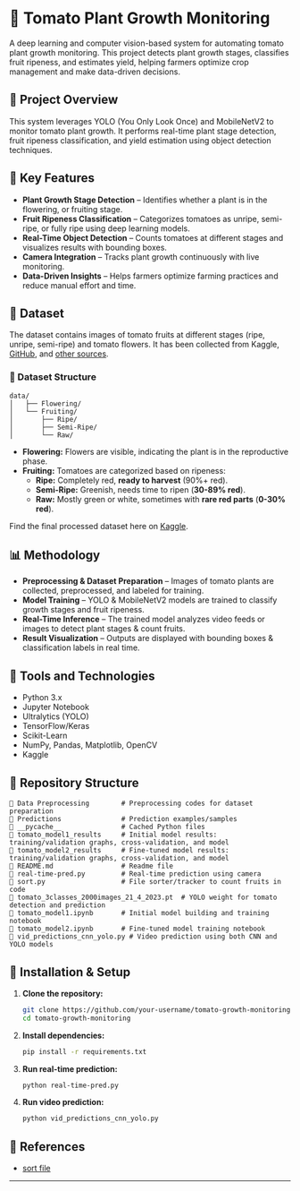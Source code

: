 # 🍅 Tomato Plant Growth Monitoring
A deep learning and computer vision-based system for automating tomato plant growth monitoring. This project detects plant growth stages, classifies fruit ripeness, and estimates yield, helping farmers optimize crop management and make data-driven decisions.

## 🌱 Project Overview
This system leverages YOLO (You Only Look Once) and MobileNetV2 to monitor tomato plant growth. It performs real-time plant stage detection, fruit ripeness classification, and yield estimation using object detection techniques.

## 📌 Key Features
- **Plant Growth Stage Detection** – Identifies whether a plant is in the flowering, or fruiting stage.
- **Fruit Ripeness Classification** – Categorizes tomatoes as unripe, semi-ripe, or fully ripe using deep learning models.
- **Real-Time Object Detection** – Counts tomatoes at different stages and visualizes results with bounding boxes.
- **Camera Integration** – Tracks plant growth continuously with live monitoring.
- **Data-Driven Insights** – Helps farmers optimize farming practices and reduce manual effort and time.

  
## 📁 Dataset  
The dataset contains images of tomato fruits at different stages (ripe, unripe, semi-ripe) and tomato flowers. It has been collected from Kaggle, [GitHub](#https://github.com/laboroai/LaboroTomato?tab=readme-ov-file#dataset-details), and [other sources](#https://redu.unicamp.br/dataset.xhtml?persistentId=doi:10.25824/redu/EP4NGO).  

### 📂 Dataset Structure  

```
data/
│   ├── Flowering/
│   └── Fruiting/
│       ├── Ripe/
│       ├── Semi-Ripe/
│       └── Raw/
```

- **Flowering:** Flowers are visible, indicating the plant is in the reproductive phase.  
- **Fruiting:** Tomatoes are categorized based on ripeness:  
  - **Ripe:** Completely red, **ready to harvest** (90%+ red).  
  - **Semi-Ripe:** Greenish, needs time to ripen (**30-89% red**).  
  - **Raw:** Mostly green or white, sometimes with **rare red parts** (**0-30% red**). 

Find the final processed dataset here on [Kaggle](#https://www.kaggle.com/datasets/shubhapandey/tomato-plant-dataset).


## 📊 Methodology

- **Preprocessing & Dataset Preparation** – Images of tomato plants are collected, preprocessed, and labeled for training.
- **Model Training** – YOLO & MobileNetV2 models are trained to classify growth stages and fruit ripeness.
- **Real-Time Inference** – The trained model analyzes video feeds or images to detect plant stages & count fruits.
- **Result Visualization** – Outputs are displayed with bounding boxes & classification labels in real time.


## 📌 Tools and Technologies

- Python 3.x
- Jupyter Notebook
- Ultralytics (YOLO)
- TensorFlow/Keras
- Scikit-Learn
- NumPy, Pandas, Matplotlib, OpenCV
- Kaggle


## 📂 Repository Structure

```
📁 Data Preprocessing        # Preprocessing codes for dataset preparation
📁 Predictions               # Prediction examples/samples
📁 __pycache__               # Cached Python files
📁 tomato_model1_results     # Initial model results: training/validation graphs, cross-validation, and model
📁 tomato_model2_results     # Fine-tuned model results: training/validation graphs, cross-validation, and model
📄 README.md                 # Readme file
📄 real-time-pred.py         # Real-time prediction using camera
📄 sort.py                   # File sorter/tracker to count fruits in code
📄 tomato_3classes_2000images_21_4_2023.pt  # YOLO weight for tomato detection and prediction
📄 tomato_model1.ipynb       # Initial model building and training notebook
📄 tomato_model2.ipynb       # Fine-tuned model training notebook
📄 vid_predictions_cnn_yolo.py # Video prediction using both CNN and YOLO models
```


## 🚀 Installation & Setup
1. **Clone the repository:**
   ```bash
   git clone https://github.com/your-username/tomato-growth-monitoring.git
   cd tomato-growth-monitoring
   ```
2. **Install dependencies:**
   ```bash
   pip install -r requirements.txt
   ```
3. **Run real-time prediction:**
   ```bash
   python real-time-pred.py
   ```
4. **Run video prediction:**
   ```bash
   python vid_predictions_cnn_yolo.py
   ```


## 🔗 References

- [sort file](#https://github.com/abewley/sort/blob/master/sort.py)

---

